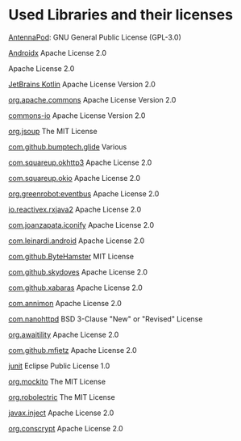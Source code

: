  
# Used Libraries and their licenses

[AntennaPod](https://github.com/AntennaPod/AntennaPod/blob/develop/LICENSE): GNU General Public License (GPL-3.0)

[Androidx](https://github.com/androidx/androidx/blob/androidx-main/LICENSE.txt) Apache License 2.0

[](https://github.com/material-components/material-components-android/blob/master/LICENSE)
Apache License 2.0

[JetBrains Kotlin](https://github.com/JetBrains/kotlin/blob/master/license/LICENSE.txt) Apache License Version 2.0

[org.apache.commons](https://commons.apache.org/proper/commons-bsf/license.html) Apache License Version 2.0

[commons-io](https://github.com/apache/commons-io/blob/master/LICENSE.txt) Apache License Version 2.0

[org.jsoup](https://jsoup.org/license) The MIT License

[com.github.bumptech.glide](https://github.com/bumptech/glide/blob/master/LICENSE) Various

[com.squareup.okhttp3](https://github.com/square/okhttp/blob/master/LICENSE.txt) Apache License 2.0

[com.squareup.okio](https://github.com/square/okio/blob/master/LICENSE.txt) Apache License 2.0

[org.greenrobot:eventbus](https://github.com/greenrobot/EventBus/blob/master/LICENSE) Apache License 2.0

[io.reactivex.rxjava2](https://github.com/ReactiveX/RxJava/blob/3.x/LICENSE) Apache License 2.0

[com.joanzapata.iconify](https://github.com/JoanZapata/android-iconify/blob/master/LICENSE.txt) Apache License 2.0

[com.leinardi.android](https://github.com/leinardi/FloatingActionButtonSpeedDial/blob/release/LICENSE) Apache License 2.0

[com.github.ByteHamster](https://github.com/ByteHamster/SearchPreference/blob/master/LICENSE) MIT License

[com.github.skydoves](https://github.com/skydoves/Only/blob/master/LICENSE) Apache License 2.0

[com.github.xabaras](https://github.com/xabaras/RecyclerViewSwipeDecorator/blob/master/LICENSE) Apache License 2.0

[com.annimon](https://github.com/aNNiMON/Lightweight-Stream-API/blob/master/LICENSE) Apache License 2.0

[com.nanohttpd](https://github.com/NanoHttpd/nanohttpd/blob/master/LICENSE.md) BSD 3-Clause "New" or "Revised" License

[org.awaitility](https://github.com/awaitility/awaitility/blob/master/LICENSE) Apache License 2.0

[com.github.mfietz](https://github.com/mfietz/fyydlin/blob/master/LICENSE) Apache License 2.0

[junit](https://junit.org/junit4/license.html) Eclipse Public License 1.0

[org.mockito](https://github.com/mockito/mockito/blob/main/LICENSE) The MIT License

[org.robolectric](https://github.com/robolectric/robolectric/blob/master/LICENSE) The MIT License

[javax.inject](https://github.com/javax-inject/javax-inject) Apache License 2.0

[org.conscrypt](https://github.com/google/conscrypt/blob/master/LICENSE) Apache License 2.0
